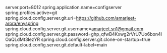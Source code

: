 server.port=8012
spring.application.name=configserver
spring.profiles.active=git
spring.cloud.config.server.git.uri=https://github.com/amarjeet-arora/enyspring
spring.cloud.config.server.git.username=amarjeet.sn1@gmail.com
spring.cloud.config.server.git.password=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
spring.cloud.config.server.git.clone-on-startup=true
spring.cloud.config.server.git.default-label=main
